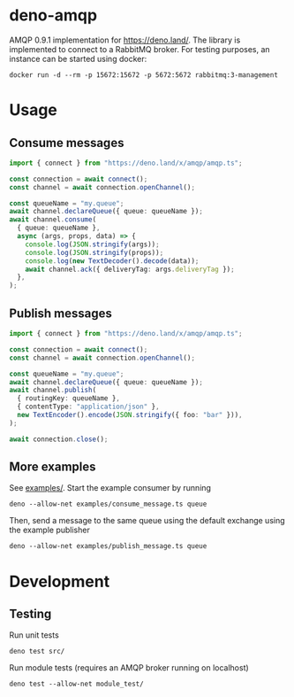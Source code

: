 # deno-amqp

AMQP 0.9.1 implementation for https://deno.land/. The library is implemented to connect to a RabbitMQ broker. For testing purposes, an instance can be started using docker:

```
docker run -d --rm -p 15672:15672 -p 5672:5672 rabbitmq:3-management
```

# Usage

## Consume messages

```ts
import { connect } from "https://deno.land/x/amqp/amqp.ts";

const connection = await connect();
const channel = await connection.openChannel();

const queueName = "my.queue";
await channel.declareQueue({ queue: queueName });
await channel.consume(
  { queue: queueName },
  async (args, props, data) => {
    console.log(JSON.stringify(args));
    console.log(JSON.stringify(props));
    console.log(new TextDecoder().decode(data));
    await channel.ack({ deliveryTag: args.deliveryTag });
  },
);
```

## Publish messages

```ts
import { connect } from "https://deno.land/x/amqp/amqp.ts";

const connection = await connect();
const channel = await connection.openChannel();

const queueName = "my.queue";
await channel.declareQueue({ queue: queueName });
await channel.publish(
  { routingKey: queueName },
  { contentType: "application/json" },
  new TextEncoder().encode(JSON.stringify({ foo: "bar" })),
);

await connection.close();
```

## More examples

See [examples/](examples/). Start the example consumer by running

```
deno --allow-net examples/consume_message.ts queue
```

Then, send a message to the same queue using the default exchange using the example publisher

```
deno --allow-net examples/publish_message.ts queue
```

# Development

## Testing

Run unit tests

```
deno test src/
```

Run module tests (requires an AMQP broker running on localhost)

```
deno test --allow-net module_test/
```
